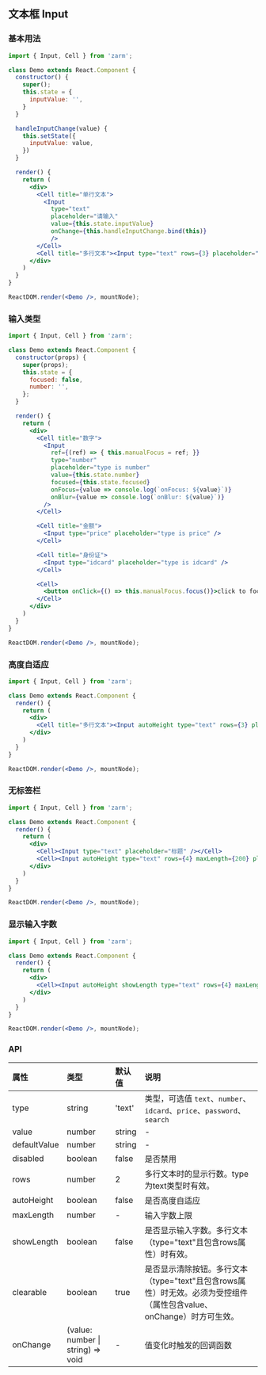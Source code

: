 ## 文本框 Input

### 基本用法

```jsx
import { Input, Cell } from 'zarm';

class Demo extends React.Component {
  constructor() {
    super();
    this.state = {
      inputValue: '',
    }
  }

  handleInputChange(value) {
    this.setState({
      inputValue: value,
    })
  }

  render() {
    return (
      <div>
        <Cell title="单行文本">
          <Input
            type="text"
            placeholder="请输入"
            value={this.state.inputValue}
            onChange={this.handleInputChange.bind(this)}
            />
        </Cell>
        <Cell title="多行文本"><Input type="text" rows={3} placeholder="请输入" /></Cell>
      </div>
    )
  }
}

ReactDOM.render(<Demo />, mountNode);
```

### 输入类型

```jsx
import { Input, Cell } from 'zarm';

class Demo extends React.Component {
  constructor(props) {
    super(props);
    this.state = {
      focused: false,
      number: '',
    };
  }

  render() {
    return (
      <div>
        <Cell title="数字">
          <Input
            ref={(ref) => { this.manualFocus = ref; }}
            type="number"
            placeholder="type is number"
            value={this.state.number}
            focused={this.state.focused}
            onFocus={value => console.log(`onFocus: ${value}`)}
            onBlur={value => console.log(`onBlur: ${value}`)}
          />
        </Cell>

        <Cell title="金额">
          <Input type="price" placeholder="type is price" />
        </Cell>

        <Cell title="身份证">
          <Input type="idcard" placeholder="type is idcard" />
        </Cell>

        <Cell>
          <button onClick={() => this.manualFocus.focus()}>click to focus the first input</button>
        </Cell>
      </div>
    )
  }
}

ReactDOM.render(<Demo />, mountNode);
```



### 高度自适应

```jsx
import { Input, Cell } from 'zarm';

class Demo extends React.Component {
  render() {
    return (
      <div>
        <Cell title="多行文本"><Input autoHeight type="text" rows={3} placeholder="写点啥..." /></Cell>
      </div>
    )
  }
}

ReactDOM.render(<Demo />, mountNode);
```



### 无标签栏
```jsx
import { Input, Cell } from 'zarm';

class Demo extends React.Component {
  render() {
    return (
      <div>
        <Cell><Input type="text" placeholder="标题" /></Cell>
        <Cell><Input autoHeight type="text" rows={4} maxLength={200} placeholder="摘要" /></Cell>
      </div>
    )
  }
}

ReactDOM.render(<Demo />, mountNode);
```



### 显示输入字数
```jsx
import { Input, Cell } from 'zarm';

class Demo extends React.Component {
  render() {
    return (
      <div>
        <Cell><Input autoHeight showLength type="text" rows={4} maxLength={200} placeholder="摘要" /></Cell>
      </div>
    )
  }
}

ReactDOM.render(<Demo />, mountNode);
```



### API

| 属性 | 类型 | 默认值 | 说明 |
| :--- | :--- | :--- | :--- |
| type | string | 'text' | 类型，可选值 `text`、`number`、`idcard`、`price`、`password`、`search` |
| value | number | string | - | 值 |
| defaultValue | number | string | - | 初始值 |
| disabled | boolean | false | 是否禁用 |
| rows | number | 2 | 多行文本时的显示行数。type为text类型时有效。 |
| autoHeight | boolean | false | 是否高度自适应 |
| maxLength | number | - | 输入字数上限 |
| showLength | boolean | false | 是否显示输入字数。多行文本（type="text"且包含rows属性）时有效。 |
| clearable | boolean | true | 是否显示清除按钮。多行文本（type="text"且包含rows属性）时无效。必须为受控组件（属性包含value、onChange）时方可生效。 |
| onChange | (value: number &#124; string) => void | - | 值变化时触发的回调函数 |

